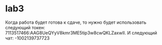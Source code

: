 # lab3

Когда работа будет готова к сдаче, то нужно будет использовать следующий 
токен: 7113517466:AAG8UeQYyV8kmr3ME5tip3w8cwQKLZaxwII. И 
следующий чат: -1002139737723
